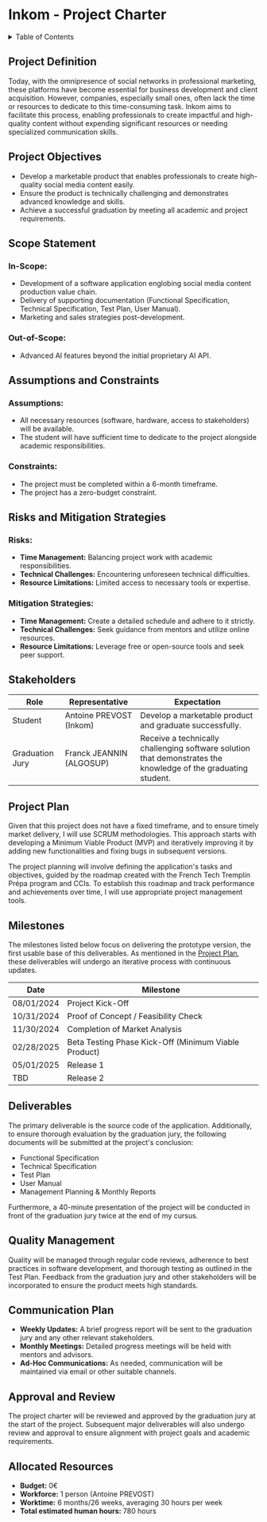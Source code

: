 # Inkom - Project Charter

<details>
<summary>Table of Contents</summary>

- [Inkom - Project Charter](#inkom---project-charter)
  - [Project Definition](#project-definition)
  - [Project Objectives](#project-objectives)
  - [Scope Statement](#scope-statement)
    - [In-Scope:](#in-scope)
    - [Out-of-Scope:](#out-of-scope)
  - [Assumptions and Constraints](#assumptions-and-constraints)
    - [Assumptions:](#assumptions)
    - [Constraints:](#constraints)
  - [Risks and Mitigation Strategies](#risks-and-mitigation-strategies)
    - [Risks:](#risks)
    - [Mitigation Strategies:](#mitigation-strategies)
  - [Stakeholders](#stakeholders)
  - [Project Plan](#project-plan)
  - [Milestones](#milestones)
  - [Deliverables](#deliverables)
  - [Quality Management](#quality-management)
  - [Communication Plan](#communication-plan)
  - [Approval and Review](#approval-and-review)
  - [Allocated Resources](#allocated-resources)

</details>

## Project Definition

Today, with the omnipresence of social networks in professional marketing, these platforms have become essential for business development and client acquisition. However, companies, especially small ones, often lack the time or resources to dedicate to this time-consuming task. Inkom aims to facilitate this process, enabling professionals to create impactful and high-quality content without expending significant resources or needing specialized communication skills.

## Project Objectives

- Develop a marketable product that enables professionals to create high-quality social media content easily.
- Ensure the product is technically challenging and demonstrates advanced knowledge and skills.
- Achieve a successful graduation by meeting all academic and project requirements.

## Scope Statement

### In-Scope:
- Development of a software application englobing social media content production value chain.
- Delivery of supporting documentation (Functional Specification, Technical Specification, Test Plan, User Manual).
- Marketing and sales strategies post-development.

### Out-of-Scope:
- Advanced AI features beyond the initial proprietary AI API.

## Assumptions and Constraints

### Assumptions:
- All necessary resources (software, hardware, access to stakeholders) will be available.
- The student will have sufficient time to dedicate to the project alongside academic responsibilities.

### Constraints:
- The project must be completed within a 6-month timeframe.
- The project has a zero-budget constraint.

## Risks and Mitigation Strategies

### Risks:
- **Time Management:** Balancing project work with academic responsibilities.
- **Technical Challenges:** Encountering unforeseen technical difficulties.
- **Resource Limitations:** Limited access to necessary tools or expertise.

### Mitigation Strategies:
- **Time Management:** Create a detailed schedule and adhere to it strictly.
- **Technical Challenges:** Seek guidance from mentors and utilize online resources.
- **Resource Limitations:** Leverage free or open-source tools and seek peer support.

## Stakeholders

| Role            | Representative           | Expectation                                                                                                    |
| --------------- | ------------------------ | -------------------------------------------------------------------------------------------------------------- |
| Student         | Antoine PREVOST (Inkom)  | Develop a marketable product and graduate successfully.                                                        |
| Graduation Jury | Franck JEANNIN (ALGOSUP) | Receive a technically challenging software solution that demonstrates the knowledge of the graduating student. |

## Project Plan

Given that this project does not have a fixed timeframe, and to ensure timely market delivery, I will use SCRUM methodologies. This approach starts with developing a Minimum Viable Product (MVP) and iteratively improving it by adding new functionalities and fixing bugs in subsequent versions.

The project planning will involve defining the application's tasks and objectives, guided by the roadmap created with the French Tech Tremplin Prépa program and CCIs. To establish this roadmap and track performance and achievements over time, I will use appropriate project management tools.

## Milestones

The milestones listed below focus on delivering the prototype version, the first usable base of this deliverables. As mentioned in the [Project Plan](#project-plan), these deliverables will undergo an iterative process with continuous updates.

| Date       | Milestone                                            |
| ---------- | ---------------------------------------------------- |
| 08/01/2024 | Project Kick-Off                                     |
| 10/31/2024 | Proof of Concept / Feasibility Check                 |
| 11/30/2024 | Completion of Market Analysis                        |
| 02/28/2025 | Beta Testing Phase Kick-Off (Minimum Viable Product) |
| 05/01/2025 | Release 1                                            |
| TBD        | Release 2                                            |

## Deliverables

The primary deliverable is the source code of the application. Additionally, to ensure thorough evaluation by the graduation jury, the following documents will be submitted at the project's conclusion:

- Functional Specification
- Technical Specification
- Test Plan
- User Manual
- Management Planning & Monthly Reports

Furthermore, a 40-minute presentation of the project will be conducted in front of the graduation jury twice at the end of my cursus.

## Quality Management

Quality will be managed through regular code reviews, adherence to best practices in software development, and thorough testing as outlined in the Test Plan. Feedback from the graduation jury and other stakeholders will be incorporated to ensure the product meets high standards.

## Communication Plan

- **Weekly Updates:** A brief progress report will be sent to the graduation jury and any other relevant stakeholders.
- **Monthly Meetings:** Detailed progress meetings will be held with mentors and advisors.
- **Ad-Hoc Communications:** As needed, communication will be maintained via email or other suitable channels.

## Approval and Review

The project charter will be reviewed and approved by the graduation jury at the start of the project. Subsequent major deliverables will also undergo review and approval to ensure alignment with project goals and academic requirements.

## Allocated Resources

- **Budget:** 0€
- **Workforce:** 1 person (Antoine PREVOST)
- **Worktime:** 6 months/26 weeks, averaging 30 hours per week
- **Total estimated human hours:** 780 hours
